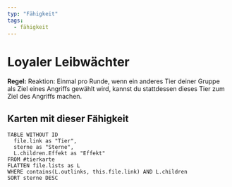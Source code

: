 ```yaml
---
typ: "Fähigkeit"
tags:
  - fähigkeit
---
```


# Loyaler Leibwächter

**Regel:** Reaktion: Einmal pro Runde, wenn ein anderes Tier deiner Gruppe als Ziel eines Angriffs gewählt wird, kannst du stattdessen dieses Tier zum Ziel des Angriffs machen.

## Karten mit dieser Fähigkeit

```dataview 
TABLE WITHOUT ID   
  file.link as "Tier", 
  sterne as "Sterne",
  L.children.Effekt as "Effekt"
FROM #tierkarte
FLATTEN file.lists as L
WHERE contains(L.outlinks, this.file.link) AND L.children
SORT sterne DESC
```



